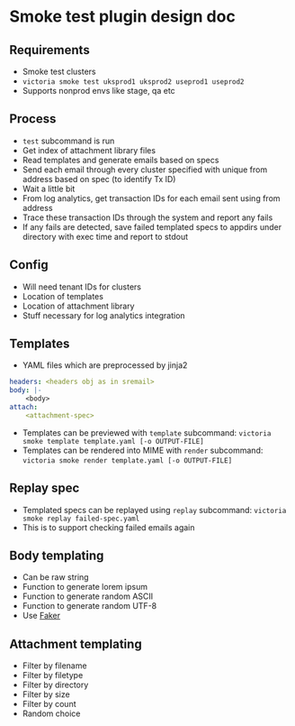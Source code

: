 # Smoke test plugin design doc

## Requirements
- Smoke test clusters
- `victoria smoke test uksprod1 uksprod2 useprod1 useprod2`
- Supports nonprod envs like stage, qa etc

## Process
- `test` subcommand is run
- Get index of attachment library files
- Read templates and generate emails based on specs
- Send each email through every cluster specified with unique from address based on spec (to identify Tx ID)
- Wait a little bit
- From log analytics, get transaction IDs for each email sent using from address
- Trace these transaction IDs through the system and report any fails
- If any fails are detected, save failed templated specs to appdirs under directory with exec time and report to stdout

## Config
- Will need tenant IDs for clusters
- Location of templates
- Location of attachment library
- Stuff necessary for log analytics integration

## Templates
- YAML files which are preprocessed by jinja2
```yaml
headers: <headers obj as in sremail>
body: |-
    <body>
attach:
    <attachment-spec>
```
- Templates can be previewed with `template` subcommand:
  `victoria smoke template template.yaml [-o OUTPUT-FILE]`
- Templates can be rendered into MIME with `render` subcommand:
  `victoria smoke render template.yaml [-o OUTPUT-FILE]`

## Replay spec
- Templated specs can be replayed using `replay` subcommand:
  `victoria smoke replay failed-spec.yaml`
- This is to support checking failed emails again

## Body templating
- Can be raw string
- Function to generate lorem ipsum
- Function to generate random ASCII
- Function to generate random UTF-8
- Use [Faker](https://faker.readthedocs.io/en/master/)

## Attachment templating
- Filter by filename
- Filter by filetype
- Filter by directory
- Filter by size
- Filter by count
- Random choice